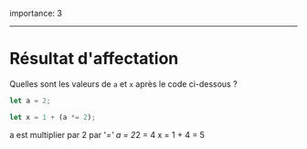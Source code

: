 importance: 3

---

# Résultat d'affectation

Quelles sont les valeurs de `a` et `x` après le code ci-dessous ?

```js
let a = 2;

let x = 1 + (a *= 2); 
```
a est multiplier par 2 par '*='
a = 2*2 = 4
x = 1 + 4 = 5